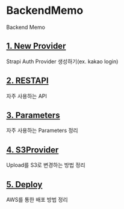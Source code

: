 # BackendMemo

Backend Memo

## [1. New Provider](https://github.com/Kir93/BackendMemo/blob/master/Memos/NewProvider.md)

Strapi Auth Provider 생성하기(ex. kakao login)

## [2. RESTAPI](https://github.com/Kir93/BackendMemo/blob/master/Memos/RESTAPI.md)

자주 사용하는 API

## [3. Parameters](https://github.com/Kir93/BackendMemo/blob/master/Memos/Parameters.md)

자주 사용하는 Parameters 정리

## [4. S3Provider](https://github.com/Kir93/BackendMemo/blob/master/Memos/S3Provider.md)

Upload를 S3로 변경하는 방법 정리

## [5. Deploy](https://github.com/Kir93/BackendMemo/blob/master/Memos/Deploy.md)

AWS를 통한 배포 방법 정리
